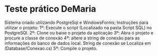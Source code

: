 # Teste prático DeMaria

Sistema criado utilizando PostgreSql e WindowsForms;
Instruções para utilizar o projeto:
1º: Execute o script (Localizado na pasta Script SQL) no PostgreSQl.
2º: Clone ou baixe o projeto da aplicação
3º: Abra o projeto e procure a classe de conexão
4º: altere a string de conexão para as informações do banco de dados local. String de conexão se Localiza em (Database/Conexao.cs)
5º: Compile o projeto.
